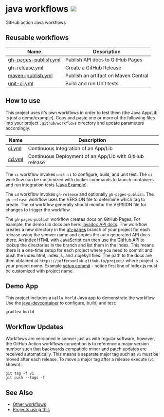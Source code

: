 # java workflows <a href="https://codespaces.new/JeffersonLab/java-workflows"><img src="https://github.com/codespaces/badge.svg" height="20"></a>
GitHub action Java workflows

## Reusable workflows

| Name                 | Description                      |
|----------------------|----------------------------------|
| [gh-pages-publish.yml](https://github.com/JeffersonLab/java-workflows/blob/main/.github/workflows/gh-pages-publish.yml) | Publish API docs to GitHub Pages |
| [gh-release.yml](https://github.com/JeffersonLab/java-workflows/blob/main/.github/workflows/gh-release.yml) | Create a GitHub Release |
| [maven-publish.yml](https://github.com/JeffersonLab/java-workflows/blob/main/.github/workflows/maven-publish.yml) | Publish an artifact on Maven Central |
| [unit-ci.yml](https://github.com/JeffersonLab/java-workflows/blob/main/.github/workflows/unit-ci.yml) | Build and run Unit tests |

## How to use
This project uses it's own workflows in order to test them (the Java App/Lib is just a demo/example).  Copy and paste one or more of the following files into your project `.github/workflows` directory and update parameters accordingly:

| Name                                                                                        | Description                      |
|---------------------------------------------------------------------------------------------|----------------------------------|
| [ci.yml](https://github.com/JeffersonLab/java-workflows/blob/main/.github/workflows/ci.yml) | Continuous Integration of an App/Lib |
| [cd.yml](https://github.com/JeffersonLab/java-workflows/blob/main/.github/workflows/cd.yml) | Continuous Deployment of an App/Lib with GitHub release |

The `ci` workflow invokes `unit-ci` to configure, build, and unit test.   The `ci` workflow can be customized with docker commands to launch containers and run integration tests ([Java Example](https://github.com/JeffersonLab/myquery/blob/e47681393f9a7a900dc1f0a932b6271bfa6356ed/.github/workflows/ci.yml#L20-L44])).

The `cd` workflow invokes `gh-release` and optionally `gh-pages-publish`.  The `gh-release` workflow uses the VERSION file to determine which tag to create.  The `cd` workflow generally should monitor the VERSION file for changes to trigger the workflow.

The `gh-pages-publish` workflow creates docs on GitHub Pages.  For example, the demo Lib docs are here: [javadoc API docs](https://jeffersonlab.github.io/java-workflows/).  The workflow creates a new directory in the [gh-pages](https://github.com/JeffersonLab/java-workflows/tree/gh-pages) branch of your project for each release using the semver name and copies the auto generated API docs there.  An index HTML with JavaScript can then use the GitHub API to lookup the directories in the branch and list them in the index.  This means there is a one-time setup for each project where you need to commit and push the index.html, index.js, and .nojekyll files.  The path to the docs are then obtained at `https://jeffersonlab.github.io/project/` where project is your project name.  Example [setup commit](https://github.com/JeffersonLab/cxx-workflows/commit/36de0f35037c3b14834bbfbbb9e7784f2e70eebe) - notice first line of index.js must be customized with project name.

## Demo App
This project includes a `Hello World` Java app to demonstrate the workflow.  Use the [java-devcontainer](https://github.com/JeffersonLab/java-devcontainer) to configure, build, and test:

```
gradlew build
```

## Workflow Updates
Workflows are versioned in semver just as with regular software, however, the GitHub Action workflows convention is to reference a major version number such that backwards compatible minor and patch updates are received automatically.  This means a separate major tag such as `v1` must be moved after each release.  To move a major tag after a release execute (`v1` shown):

```
git tag -f v1
git push --tags -f
```

## See Also
- [Other workflows](https://github.com/search?q=org%3Ajeffersonlab+topic%3Agh-action-workflow&type=repositories)
- [Projects using this](https://github.com/search?q=org%3Ajeffersonlab+topic%3Ajava-workflows&type=repositories)
